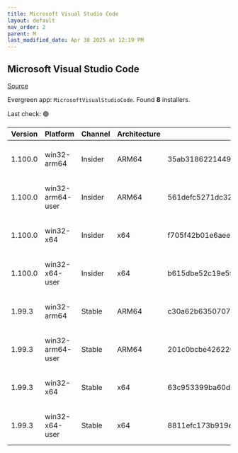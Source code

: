 ```yaml
---
title: Microsoft Visual Studio Code
layout: default
nav_order: 2
parent: M
last_modified_date: Apr 30 2025 at 12:19 PM
---
```


## Microsoft Visual Studio Code

[Source](https://code.visualstudio.com)

Evergreen app: `MicrosoftVisualStudioCode`. Found **8** installers.

Last check: 🟢

| Version | Platform         | Channel | Architecture | Sha256                                                           | URI                                                                                                                                                                                                                                                                                                              |
| ------- | ---------------- | ------- | ------------ | ---------------------------------------------------------------- | ---------------------------------------------------------------------------------------------------------------------------------------------------------------------------------------------------------------------------------------------------------------------------------------------------------------- |
| 1.100.0 | win32-arm64      | Insider | ARM64        | 35ab31862214495d692e5b4d12086eb00425d8eaa4251343e71eb5384b35c841 | [https://vscode.download.prss.microsoft.com/dbazure/download/insider/049c89eefbc56491c9ba5ff8e8cfa1a87e979aab/VSCodeSetup-arm64-1.100.0-insider.exe](https://vscode.download.prss.microsoft.com/dbazure/download/insider/049c89eefbc56491c9ba5ff8e8cfa1a87e979aab/VSCodeSetup-arm64-1.100.0-insider.exe)         |
| 1.100.0 | win32-arm64-user | Insider | ARM64        | 561defc5271dc329438823e07f9b0a890b1d3e9355e65b80432246ad61b8813f | [https://vscode.download.prss.microsoft.com/dbazure/download/insider/049c89eefbc56491c9ba5ff8e8cfa1a87e979aab/VSCodeUserSetup-arm64-1.100.0-insider.exe](https://vscode.download.prss.microsoft.com/dbazure/download/insider/049c89eefbc56491c9ba5ff8e8cfa1a87e979aab/VSCodeUserSetup-arm64-1.100.0-insider.exe) |
| 1.100.0 | win32-x64        | Insider | x64          | f705f42b01e6aee093c04477aacad4aeb6cef980012ddad8a8d6129496b69229 | [https://vscode.download.prss.microsoft.com/dbazure/download/insider/049c89eefbc56491c9ba5ff8e8cfa1a87e979aab/VSCodeSetup-x64-1.100.0-insider.exe](https://vscode.download.prss.microsoft.com/dbazure/download/insider/049c89eefbc56491c9ba5ff8e8cfa1a87e979aab/VSCodeSetup-x64-1.100.0-insider.exe)             |
| 1.100.0 | win32-x64-user   | Insider | x64          | b615dbe52c19e5f75bb04523e76c0a3b39361ee66953abb3a387701292fae29e | [https://vscode.download.prss.microsoft.com/dbazure/download/insider/049c89eefbc56491c9ba5ff8e8cfa1a87e979aab/VSCodeUserSetup-x64-1.100.0-insider.exe](https://vscode.download.prss.microsoft.com/dbazure/download/insider/049c89eefbc56491c9ba5ff8e8cfa1a87e979aab/VSCodeUserSetup-x64-1.100.0-insider.exe)     |
| 1.99.3  | win32-arm64      | Stable  | ARM64        | c30a62b63507079600eeef48b1c2e64799512d3ab7623c85e97957b664abbd65 | [https://vscode.download.prss.microsoft.com/dbazure/download/stable/17baf841131aa23349f217ca7c570c76ee87b957/VSCodeSetup-arm64-1.99.3.exe](https://vscode.download.prss.microsoft.com/dbazure/download/stable/17baf841131aa23349f217ca7c570c76ee87b957/VSCodeSetup-arm64-1.99.3.exe)                             |
| 1.99.3  | win32-arm64-user | Stable  | ARM64        | 201c0bcbe426220146920c2140c2ca701c0e64b04916e7cf3d8e168f0edd4cb8 | [https://vscode.download.prss.microsoft.com/dbazure/download/stable/17baf841131aa23349f217ca7c570c76ee87b957/VSCodeUserSetup-arm64-1.99.3.exe](https://vscode.download.prss.microsoft.com/dbazure/download/stable/17baf841131aa23349f217ca7c570c76ee87b957/VSCodeUserSetup-arm64-1.99.3.exe)                     |
| 1.99.3  | win32-x64        | Stable  | x64          | 63c953399ba60de2bdadf767ec49daa6a7bd19bf57f61b0274b57291bdab685c | [https://vscode.download.prss.microsoft.com/dbazure/download/stable/17baf841131aa23349f217ca7c570c76ee87b957/VSCodeSetup-x64-1.99.3.exe](https://vscode.download.prss.microsoft.com/dbazure/download/stable/17baf841131aa23349f217ca7c570c76ee87b957/VSCodeSetup-x64-1.99.3.exe)                                 |
| 1.99.3  | win32-x64-user   | Stable  | x64          | 8811efc173b919e3c7fdda431382d7d50ca2fc145eadae870ec97b172ea9b47c | [https://vscode.download.prss.microsoft.com/dbazure/download/stable/17baf841131aa23349f217ca7c570c76ee87b957/VSCodeUserSetup-x64-1.99.3.exe](https://vscode.download.prss.microsoft.com/dbazure/download/stable/17baf841131aa23349f217ca7c570c76ee87b957/VSCodeUserSetup-x64-1.99.3.exe)                         |
